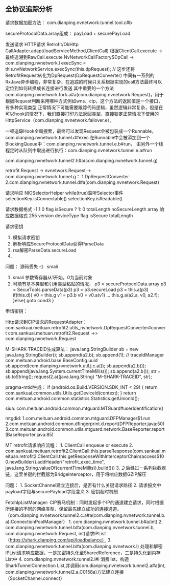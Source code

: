 ## 全协议追踪分析
请求数据加密方法：
com.dianping.nvnetwork.tunnel.tool.c#b


secureProtocolData.array组成：
payLoad + securePayLoad


发送请求
HTTP请求 Retrofit/OkHttp 
CallAdapter.adapt(loadServiceMethod,ClientCall)
根据ClientCall.execute -> 最终追溯到RawCall.execute
NvNetworkCallFactory$DpCall -> com.dianping.nvnetwork.l execSync = this.nvNetworkService.execSync(this.dpRequest); // 这步还将RetrofitRequest转化为DpRequest(DpRequestConverter)
中间有一系列的RxJava异步编程，非常复杂，在追踪的时候只关系根据实现的call方法最终可以定位到如何转换成长连接进行发送
其中重要的一个方法com.dianping.nvnetwork.fork.a#a(com.dianping.nvnetwork.Request)，用于根据Request判断采用哪种方式例如wns、cip，这个方法的返回值是一个接口，有多种实现类型
正常情况下可能需要跟踪代码逻辑，虽然逻辑非常复杂，但是在可以hook的情况下，我们直接打印方法返回类型，直接锁定正常情况下使用的HttpService（com.dianping.nvnetwork.failover.e）。

一顿追踪Hook全局搜索，最终可以发现Request会被包装成一个Runnable，com.dianping.nvnetwork.tunnel.d#exec
在Runnable中会被添加到一个BlockingQueue中：com.dianping.nvnetwork.tunnel.e.b#run，
由另外一个线程定时从队列中取出进行执行：com.dianping.nvnetwork.tunnel.e.a#run


com.dianping.nvnetwork.tunnel2.h#a(com.dianping.nvnetwork.tunnel.g)


retrofit.Request -> nvnetwork.Request -> com.dianping.nvnetwork.tunnel.g：
	1.DpRequestConverter
	2.com.dianping.nvnetwork.tunnel.d#a(com.dianping.nvnetwork.Request)

请求响应
NIOSelectorHelper 
while(true)监听Selector事件
selectionKey.isConnectable()
selectionKey.isReadable()

请求数据格式
-1 1 0 flag isSecure ? 1: 0 totalLength noSecureLength array
响应数据格式
255 version deviceType flag isSecure totalLength


请求密钥
1. 模拟请求密钥
2. 解析响应SecureProtocolData获得ParseData
3. rsa解密ParseData.secureLoad
4. 

问题：
源码丢失 -》 smali
1. smali 参数寄存器从1开始，0为当前对象
2. 可能有基本类型和引用类型粘贴的情况，
p3 = secureProtocolData.array
p3 = SecurTools.parseData(p3)
p3 = p3.secureLoad
p3 = this.a(p3)
if(this.d){
	v0 = this.g
	v1 = p3.b
	v0 = v0.a(v1)
	...
	this.g.a(a2.a, v0, a2.f);
}else{
	goto cond3
}



申请密钥：

Http请求到CIP请求的RequestAdapter：
	com.sankuai.meituan.retrofit2.utils_nvnetwork.DpRequestConverter#convert
	com.sankuai.meituan.retrofit2.Request ->> com.dianping.nvnetwork.Request

M-SHARK-TRACEID生成算法：
	java.lang.StringBuilder sb = new java.lang.StringBuilder();
    sb.append(a2.b);
    sb.append(1);
    // traceIdManager com.meituan.android.base.BaseConfig.uuid
    sb.append(com.dianping.nvnetwork.util.j.c.a());
    sb.append(a2.b());
    sb.append(java.lang.System.currentTimeMillis());
    sb.append(a2.b());
    str = sb.toString();
    request2.a((java.lang.String) "M-SHARK-TRACEID", str);

 pragma-mtid生成：
 		if (android.os.Build.VERSION.SDK_INT < 29) {
            return com.sankuai.common.utils.Utils.getDeviceId(context);
        }
        return com.meituan.android.common.statistics.Statistics.getUnionId();

 siua:
 	com.meituan.android.common.mtguard.MTGuard#userIdentification()

 mtgdid:
 	1.com.meituan.android.common.mtguard.DFPManager$1.run
 	2.com.meituan.android.common.dfingerprint.d.report(DFPReporter.java:50)
 	3.com.meituan.android.common.utils.mtguard.network.BaseReporter.report(BaseReporter.java:85)


MT retrofit请求响应流程：
	1. ClientCall enqueue or execute
	2. com.sankuai.meituan.retrofit2.ClientCall.this.parseResponse(com.sankuai.meituan.retrofit2.ClientCall.this.getResponseWithInterceptorChain(access$100.newBuilder().addHeader("retrofit_exec_time", java.lang.String.valueOf(currentTimeMillis)).build()))
	3. 之后经过一系列拦截器链，这里关键的拦截器为BridgeInterceptor，用于将响应数据GZIP解压

问题：
	1. SocketChannel建立连接后，是否有什么关键请求路径
	2. 请求报文中payload字段与securePayload字段含义
	3. 密钥超时机制

FetchIpListManager:
CIP赛马机制：同时发起多个IP的通道建立请求，同时根据所连接的不同的网络类型，保留最先建立成功的连接通道。（com.dianping.nvnetwork.tunnel2.c.a#a(com.dianping.nvnetwork.tunnel.b.a):ConnectionPoolManager）
	1. com.dianping.nvnetwork.tunnel.b#a(int)
	2. com.dianping.nvnetwork.tunnel.b#a(com.dianping.nvnetwork.tunnel.b, com.dianping.nvnetwork.Request, int)请求IPList（https://shark.dianping.com/api/loadbalance）
	3. com.dianping.nvnetwork.tunnel.b#a(com.dianping.nvnetwork.l) 处理和解密IPList请求响应数据，一是加密持久化至SharedReference，二是持久化到内存List中
	4. com.dianping.nvnetwork.tunnel2.i#i 消费list，构造SharkTunnelConnection List,并调用com.dianping.nvnetwork.tunnel2.a#a(int, com.dianping.nvnetwork.tunnel2.a.C0158a)方法建立连接（SocketChannel.connect）